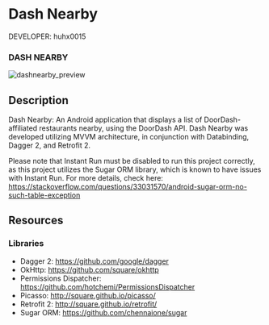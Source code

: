 Dash Nearby
===========

DEVELOPER: huhx0015

### DASH NEARBY
![dashnearby_preview](https://user-images.githubusercontent.com/1645482/26964264-97cbb066-4ca5-11e7-8fce-143b80cc7982.gif)

## Description

Dash Nearby: An Android application that displays a list of DoorDash-affiliated restaurants nearby, using the DoorDash API. Dash Nearby was developed utilizing MVVM architecture, in conjunction with Databinding, Dagger 2, and Retrofit 2.

Please note that Instant Run must be disabled to run this project correctly, as this project utilizes the Sugar ORM library, which is known to have issues with Instant Run. For more details, check here: https://stackoverflow.com/questions/33031570/android-sugar-orm-no-such-table-exception

## Resources

### Libraries

* Dagger 2: https://github.com/google/dagger
* OkHttp: https://github.com/square/okhttp
* Permissions Dispatcher: https://github.com/hotchemi/PermissionsDispatcher
* Picasso: http://square.github.io/picasso/
* Retrofit 2: http://square.github.io/retrofit/
* Sugar ORM: https://github.com/chennaione/sugar